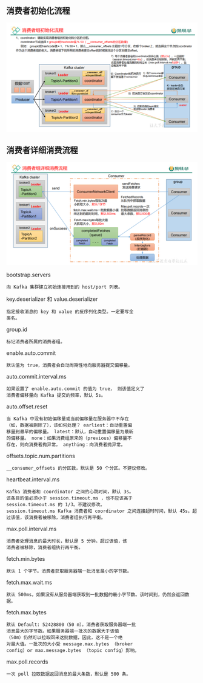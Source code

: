 消费者初始化流程
---
![img_107.png](img_107.png)

消费者详细消费流程
---

![img_108.png](img_108.png)

bootstrap.servers 

    向 Kafka 集群建立初始连接用到的 host/port 列表。

key.deserializer 和 value.deserializer

    指定接收消息的 key 和 value 的反序列化类型。一定要写全
    类名。
group.id 

    标记消费者所属的消费者组。
enable.auto.commit 

    默认值为 true，消费者会自动周期性地向服务器提交偏移量。
auto.commit.interval.ms 

    如果设置了 enable.auto.commit 的值为 true， 则该值定义了
    消费者偏移量向 Kafka 提交的频率，默认 5s。
auto.offset.reset 

    当 Kafka 中没有初始偏移量或当前偏移量在服务器中不存在
    （如，数据被删除了），该如何处理？ earliest：自动重置偏
    移量到最早的偏移量。 latest：默认，自动重置偏移量为最新
    的偏移量。 none：如果消费组原来的（previous）偏移量不
    存在，则向消费者抛异常。 anything：向消费者抛异常。
offsets.topic.num.partitions 

    __consumer_offsets 的分区数，默认是 50 个分区。不建议修改。

heartbeat.interval.ms 

    Kafka 消费者和 coordinator 之间的心跳时间，默认 3s。
    该条目的值必须小于 session.timeout.ms ，也不应该高于
    session.timeout.ms 的 1/3。不建议修改。
    session.timeout.ms Kafka 消费者和 coordinator 之间连接超时时间，默认 45s。超
    过该值，该消费者被移除，消费者组执行再平衡。


max.poll.interval.ms 

    消费者处理消息的最大时长，默认是 5 分钟。超过该值，该
    消费者被移除，消费者组执行再平衡。
fetch.min.bytes 

    默认 1 个字节。消费者获取服务器端一批消息最小的字节数。
fetch.max.wait.ms 

    默认 500ms。如果没有从服务器端获取到一批数据的最小字节数。该时间到，仍然会返回数据。
fetch.max.bytes 

    默认 Default: 52428800（50 m）。消费者获取服务器端一批
    消息最大的字节数。如果服务器端一批次的数据大于该值
    （50m）仍然可以拉取回来这批数据，因此，这不是一个绝
    对最大值。一批次的大小受 message.max.bytes （broker
    config）or max.message.bytes （topic config）影响。
max.poll.records 

    一次 poll 拉取数据返回消息的最大条数，默认是 500 条。
